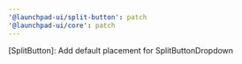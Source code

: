 ```yaml
---
'@launchpad-ui/split-button': patch
'@launchpad-ui/core': patch
---
```


[SplitButton]: Add default placement for SplitButtonDropdown

